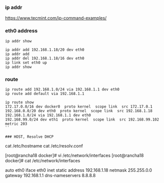 ### ip addr 

<https://www.tecmint.com/ip-command-examples/>

### eth0 address

```
ip addr show

ip addr add 192.168.1.18/20 dev eth0
ip addr add 
ip addr del 192.168.1.18/16 dev eth0
ip link set eth0 up
ip addr show
```

### route

```
ip route add 192.168.1.0/24 via 192.168.1.1 dev eth0
ip route add default via 192.168.1.1

ip route show
172.17.0.0/16 dev docker0  proto kernel  scope link  src 172.17.0.1
192.168.0.0/20 dev eth0  proto kernel  scope link  src 192.168.1.18
192.168.1.0/24 via 192.168.1.1 dev eth0
192.168.99.0/24 dev eth1  proto kernel  scope link  src 192.168.99.102  metric 203
``

### HOST, Resolve DHCP

```
cat /etc/hostname
cat /etc/resolv.conf

[root@rancha18 docker]# vi /etc/network/interfaces
[root@rancha18 docker]# cat /etc/network/interfaces

auto eth0
iface eth0 inet static
address 192.168.1.18
netmask 255.255.0.0
gateway 192.168.1.1
dns-nameservers 8.8.8.8
```